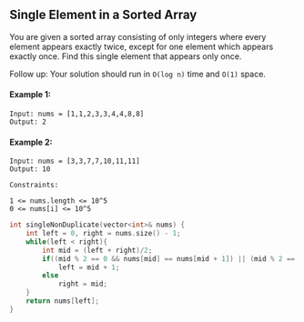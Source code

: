 ## Single Element in a Sorted Array

You are given a sorted array consisting of only integers where every element appears exactly twice, except for one element which appears exactly once. Find this single element that appears only once.

Follow up: Your solution should run in `O(log n)` time and `O(1)` space.

#### Example 1:

```
Input: nums = [1,1,2,3,3,4,4,8,8]
Output: 2
```

#### Example 2:

```
Input: nums = [3,3,7,7,10,11,11]
Output: 10
```

```
Constraints:

1 <= nums.length <= 10^5
0 <= nums[i] <= 10^5
```

```c++
int singleNonDuplicate(vector<int>& nums) {
    int left = 0, right = nums.size() - 1;
    while(left < right){
        int mid = (left + right)/2;
        if((mid % 2 == 0 && nums[mid] == nums[mid + 1]) || (mid % 2 == 1 && nums[mid] == nums[mid - 1]))
            left = mid + 1;
        else
            right = mid;
    }
    return nums[left];
}
```
